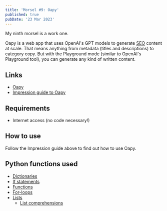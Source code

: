 ```yaml
---
title: 'Morsel #9: Oapy'
published: true
pubDate: '23 Mar 2023'
---
```


My ninth morsel is a work one.

Oapy is a web app that uses OpenAI's GPT models to generate [SEO](/jardim/tech/seo/) content at scale. That means anything from metadata (titles and descriptions) to category copy. But with the Playground mode (similar to OpenAI's Playground tool), you can generate any kind of written content.

## Links

* [Oapy](https://oapy-impression.streamlit.app/)
* [Impression guide to Oapy](https://www.impressiondigital.com/resources/tools/oapy/)

## Requirements

* Internet access (no code necessary!)

## How to use

Follow the Impression guide above to find out how to use Oapy.

## Python functions used

* [Dictionaries](https://realpython.com/python-dicts/)
* [If statements](https://realpython.com/python-conditional-statements/)
* [Functions](https://realpython.com/defining-your-own-python-function/)
* [For-loops](https://wiki.python.org/moin/ForLoop)
* [Lists](https://realpython.com/python-lists-tuples/#python-lists)
	* [List comprehensions](https://realpython.com/list-comprehension-python/#using-list-comprehensions)
